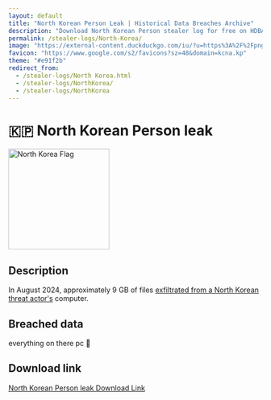 ```yaml
---
layout: default
title: "North Korean Person Leak | Historical Data Breaches Archive"
description: "Download North Korean Person stealer log for free on HDBA. In August 2024, approximately 9 GB of files exfiltrated from a North Korean threat actor's computer."
permalink: /stealer-logs/North-Korea/
image: "https://external-content.duckduckgo.com/iu/?u=https%3A%2F%2Fpng.pngtree.com%2Fpng-clipart%2F20221231%2Fourmid%2Fpngtree-north-korea-flag-fluttering-with-cloth-texture-png-image_6546218.png&f=1&nofb=1&ipt=c01a0fea6d7136f8319db15758f517970f3b95803467f8c820cc0ff85201b939"
favicon: "https://www.google.com/s2/favicons?sz=48&domain=kcna.kp"
theme: "#e91f2b"
redirect_from:
  - /stealer-logs/North Korea.html
  - /stealer-logs/NorthKorea/
  - /stealer-logs/NorthKorea
---
```


# 🇰🇵 North Korean Person leak

<img src="https://external-content.duckduckgo.com/iu/?u=https%3A%2F%2Fpng.pngtree.com%2Fpng-clipart%2F20221231%2Fourmid%2Fpngtree-north-korea-flag-fluttering-with-cloth-texture-png-image_6546218.png&f=1&nofb=1&ipt=c01a0fea6d7136f8319db15758f517970f3b95803467f8c820cc0ff85201b939" alt="North Korea Flag" width="200" height="200">

## Description

In August 2024, approximately 9 GB of files <a href="https://redirect.trace.rip/?url=https://techcrunch.com/2025/08/12/hackers-breach-and-expose-a-major-north-korean-spying-operation/">exfiltrated from a North Korean threat actor's</a> computer.

## Breached data

everything on there pc 🤷

## Download link

<a href="https://redirect.trace.rip/?url=https://buzzheavier.com/v9zep2gznqqv" target="_blank" rel="noopener">North Korean Person leak Download Link</a>